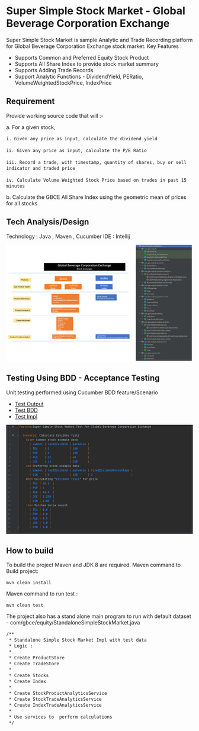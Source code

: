 Super Simple Stock Market - Global Beverage Corporation Exchange
====================================================================

Super Simple Stock Market is sample Analytic and Trade Recording platform for Global Beverage Corporation Exchange stock market. 
Key Features :
* Supports Common and Preferred Equity Stock Product
* Supports All Share Index to provide stock market summary
* Supports Adding Trade Records
* Support Analytic Functions - DividendYield, PERatio, VolumeWeightedStockPrice, IndexPrice 

Requirement
----------------------------

Provide working source code that will :-

a. For a given stock,

    i. Given any price as input, calculate the dividend yield
    
    ii. Given any price as input, calculate the P/E Ratio
    
    iii. Record a trade, with timestamp, quantity of shares, buy or sell indicator and traded price
    
    iv. Calculate Volume Weighted Stock Price based on trades in past 15 minutes

b. Calculate the GBCE All Share Index using the geometric mean of prices for all stocks

Tech Analysis/Design
----------------------------
Technology : Java , Maven , Cucumber  IDE : Intellij

![Tech-Analysis.png](docs/Tech-Analysis.png)


Testing Using BDD - Acceptance Testing
--------------------------------------

Unit testing performed using Cucumber BDD feature/Scenario

* [Test Output](docs/Test-Output.txt)
* [Test BDD](src/test/resources/com/gbce/equity/simple_stock_market.feature) 
* [Test Impl](src/test/java/com/gbce/equity/SimpleStockMarketBddTest.java)  

![Feature-BDD.gif](docs/Feature-BDD.gif)


How to build
-------------

To build the project Maven and JDK 8 are required. 
Maven command to Build project:

    mvn clean install

Maven command to run test :

    mvn clean test
    
The project also has a stand alone main program to run with default dataset - 
com/gbce/equity/StandaloneSimpleStockMarket.java

    /**
     * Standalone Simple Stock Market Impl with test data
     * Logic :
     *
     * Create ProductStore
     * Create TradeStore
     *
     * Create Stocks
     * Create Index
     *
     * Create StockProductAnalyticsService
     * Create StockTradeAnalyticsService
     * Create IndexTradeAnalyticsService
     *
     * Use services to  perform calculations
     */